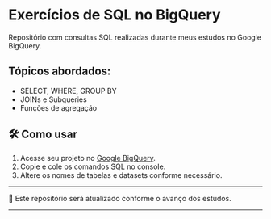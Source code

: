 # Exercícios de SQL no BigQuery

Repositório com consultas SQL realizadas durante meus estudos no Google BigQuery.

## Tópicos abordados:
- SELECT, WHERE, GROUP BY
- JOINs e Subqueries
- Funções de agregação

 ## 🛠️ Como usar

1. Acesse seu projeto no [Google BigQuery](https://console.cloud.google.com/bigquery).
2. Copie e cole os comandos SQL no console.
3. Altere os nomes de tabelas e datasets conforme necessário.

---

🧩 Este repositório será atualizado conforme o avanço dos estudos.

---

